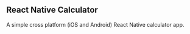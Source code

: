 ## React Native Calculator

A simple cross platform (iOS and Android) React Native calculator app. 
